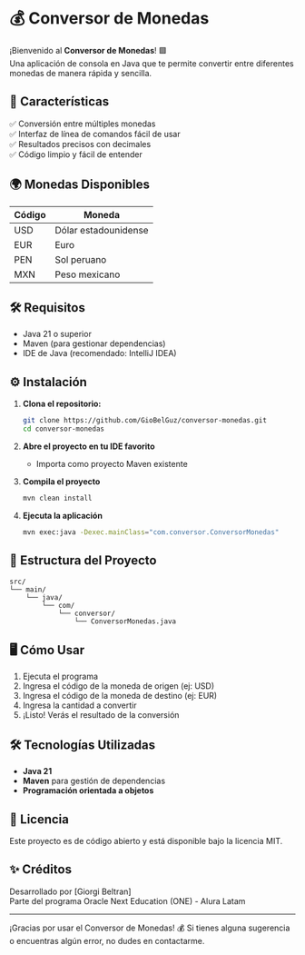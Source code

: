 # 💰 Conversor de Monedas

¡Bienvenido al **Conversor de Monedas**! 🟪  
Una aplicación de consola en Java que te permite convertir entre diferentes monedas de manera rápida y sencilla.

## 🚀 Características

✅ Conversión entre múltiples monedas  
✅ Interfaz de línea de comandos fácil de usar  
✅ Resultados precisos con decimales  
✅ Código limpio y fácil de entender

## 🌍 Monedas Disponibles

| Código | Moneda               |
|--------|----------------------|
| USD    | Dólar estadounidense |
| EUR    | Euro                 |
| PEN    | Sol peruano          |
| MXN    | Peso mexicano        |

## 🛠️ Requisitos

- Java 21 o superior
- Maven (para gestionar dependencias)
- IDE de Java (recomendado: IntelliJ IDEA)

## ⚙️ Instalación

1. **Clona el repositorio:**

    ```bash
    git clone https://github.com/GioBelGuz/conversor-monedas.git
    cd conversor-monedas
    ```

2. **Abre el proyecto en tu IDE favorito**
   - Importa como proyecto Maven existente

3. **Compila el proyecto**
   ```bash
   mvn clean install
   ```

4. **Ejecuta la aplicación**
   ```bash
   mvn exec:java -Dexec.mainClass="com.conversor.ConversorMonedas"
   ```

## 📂 Estructura del Proyecto

```
src/
└── main/
    └── java/
        └── com/
            └── conversor/
                └── ConversorMonedas.java
```

## 🖥️ Cómo Usar

1. Ejecuta el programa
2. Ingresa el código de la moneda de origen (ej: USD)
3. Ingresa el código de la moneda de destino (ej: EUR)
4. Ingresa la cantidad a convertir
5. ¡Listo! Verás el resultado de la conversión

## 🛠️ Tecnologías Utilizadas

- **Java 21**
- **Maven** para gestión de dependencias
- **Programación orientada a objetos**

## 📄 Licencia

Este proyecto es de código abierto y está disponible bajo la licencia MIT.

## ✨ Créditos

Desarrollado por [Giorgi Beltran]  
Parte del programa Oracle Next Education (ONE) - Alura Latam

---

¡Gracias por usar el Conversor de Monedas! 💰 Si tienes alguna sugerencia o encuentras algún error, no dudes en contactarme.
